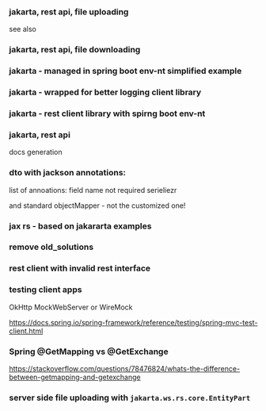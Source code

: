 ### jakarta, rest api, file uploading

see also 

### jakarta, rest api, file downloading

### jakarta - managed in spring boot env-nt simplified example

### jakarta - wrapped for better logging client library

### jakarta - rest client library with spirng boot env-nt 

###  jakarta, rest api

docs generation

### dto with jackson annotations:

list of annoations:
field name
not required
serieliezr

and standard objectMapper - not the customized one!

### jax rs - based on jakararta examples

### remove old_solutions

### rest client with invalid rest interface

### testing client apps

OkHttp MockWebServer or WireMock

https://docs.spring.io/spring-framework/reference/testing/spring-mvc-test-client.html

### Spring @GetMapping vs @GetExchange

https://stackoverflow.com/questions/78476824/whats-the-difference-between-getmapping-and-getexchange


### server side file uploading with `jakarta.ws.rs.core.EntityPart`

```java

```